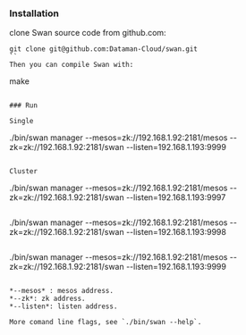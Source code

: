 ### Installation

clone Swan source code from github.com:
```
git clone git@github.com:Dataman-Cloud/swan.git
``
Then you can compile Swan with:
```
make
```

### Run

Single
```
./bin/swan manager --mesos=zk://192.168.1.92:2181/mesos --zk=zk://192.168.1.92:2181/swan  --listen=192.168.1.193:9999
```

Cluster
```
./bin/swan manager --mesos=zk://192.168.1.92:2181/mesos --zk=zk://192.168.1.92:2181/swan  --listen=192.168.1.193:9997
```
```
./bin/swan manager --mesos=zk://192.168.1.92:2181/mesos --zk=zk://192.168.1.92:2181/swan  --listen=192.168.1.193:9998
```
```
./bin/swan manager --mesos=zk://192.168.1.92:2181/mesos --zk=zk://192.168.1.92:2181/swan  --listen=192.168.1.193:9999
```

*--mesos* : mesos address.
*--zk*: zk address.
*--listen*: listen address.

More comand line flags, see `./bin/swan --help`.

